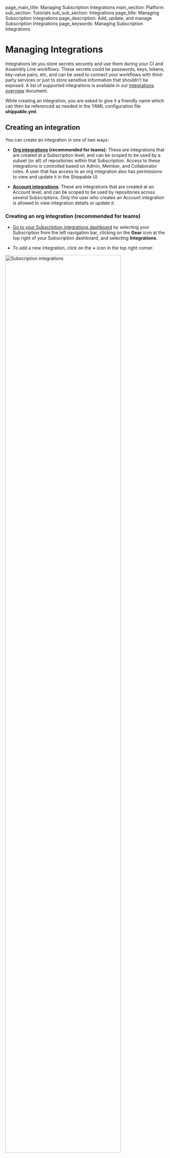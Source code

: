 page_main_title: Managing Subscription Integrations
main_section: Platform
sub_section: Tutorials
sub_sub_section: Integrations
page_title: Managing Subscription Integrations
page_description: Add, update, and manage Subscription Integrations
page_keywords: Managing Subscription Integrations

# Managing Integrations

Integrations let you store secrets securely and use them during your CI and Assembly Line workflows. These secrets could be passwords, keys, tokens, key-value pairs, etc, and can be used to connect your workflows with third-party services or just to store sensitive information that shouldn't be exposed. A list of supported integrations is available in our [Integrations overview](/platform/integration/overview) document.

While creating an integration, you are asked to give it a friendly name which can then be referenced as needed in the YAML configuration file **shippable.yml**.

<a name="create-sub-integration"></a>
## Creating an integration

You can create an integration in one of two ways:

- **[Org integrations](#create-shared-integration) (recommended for teams)**: These are integrations that are created at a Subscription level, and can be scoped to be used by a subset (or all) of repositories within that Subscription. Access to these integrations is controlled based on Admin, Member, and Collaborator roles. A user that has access to an org integration also has permissions to view and update it in the Shippable UI.  

- **[Account integrations](#create-personal-integration)**: These are integrations that are created at an Account level, and can be scoped to be used by repositories across several Subscriptions. Only the user who creates an Account integration is allowed to view integration details or update it.

<a name="create-shared-integrations"></a>
### Creating an org integration (recommended for teams)

- [Go to your Subscription integrations dashboard](#view-sub-integrations) by selecting your Subscription from the left navigation bar, clicking on the **Gear** icon at the top right of your Subscription dashboard, and selecting **Integrations**.

- To add a new integration, click on the **+** icon in the top right corner.

<img width="85%" height="85%" src="/images/platform/tutorial/integrations/create-integration.png" alt="Subscription integrations">

- Select the **Create a subscription integration** tab.

- Give your integration a friendly name and select the type of integration you want to create. Please note that the friendly name specified here should be used in your CI and Assembly Lines config.

<img src="/images/platform/tutorial/integrations/create_integration_at_subscription_level.png" alt="Subscription integrations">

- Complete all integration-specific fields. For instructions, go to the [Integrations overview doc](/platform/integration/overview/) and select the specific third-party integration you're configuring.

- For the **Edit Permissions** dropdown, choose the Roles that can update this integration. For an explanation of how your Source Control Provider organization/team roles map to Shippable roles, please read our [roles and permissions doc](/ci/permissions/#userorg-permissions-mapping-to-shippable-roles). If a user's role is allowed access to this integration, they can view integration details and modify the integration.

- Select the repositories that can use this integration. This means that any **shippable.yml** files in these repositories can reference this integration. Default is **All projects**.

- Click on **Save**.

<a name="create-personal-integration"></a>
### Creating an account integration

- From the left navigation bar, click on **Integrations**. This will take you to your **Account integrations dashboard**, which shows all the account integrations you've created.

<img src="/images/platform/tutorial/integrations/create-account-integration.png" alt="Account integrations">

- Click on **+** icon at the top right.

- Give your integration a friendly name.

- Choose the right **Integration type**, depending on what you're trying to configure. Complete all integration-specific fields and click on **Save**. For instructions on how to complete the fields for a specific integration, go to the [Integrations overview doc](/platform/integration/overview/) and select the specific third-party integration you're configuring.

<img src="/images/platform/tutorial/integrations/create-account-integration-2.png" alt="Account integrations">

- Please note that while creating the integration, **you will need to specify which Subscriptions and/or Projects have access to it**.

You can also create an account integration by going to your [Subscription integrations dashboard](#view-sub-integrations), clicking on **+** to add an integration, selecting the **Use an account integration** tab, and creating an integration.

## Viewing integrations

You can view a list integrations at the following places:

* [Subscription integration dashboard](#view-sub-integrations), that shows you a list of integrations are available to that specific Subscription. Subscription integrations can be org integrations, or account integrations that were scoped to include that Subscription.

* [Account integrations dashboard](#view-account-integrations), that shows your account integrations.

<a name="view-sub-integrations"></a>
### Subscription integrations dashboard

Your Subscription integrations dashboard shows you a list of integrations are available to that specific Subscription. Subscription integrations can be org integrations, or account integrations that were scoped to include that Subscription.

To view Subscription integrations:

- Select your Subscription from the left navigation bar.

<img width="30%" height="30%" src="/images/platform/resources/syncRepo/list-subscriptions.png" alt="Subscription integrations">

- Click on the **Gear** icon in the top right menu, and select **Integrations**

<img src="/images/platform/tutorial/integrations/subscription_gear_menu_integrations.png" alt="Subscription integrations">

- You will see a list of your Subscription integrations. Shared and account integrations are distinguished by icons as shown below:

<img src="/images/platform/tutorial/integrations/subscription-integrations-list.jpg" alt="Subscription integrations">

<a name="view-account-integrations"></a>
### Account integrations dashboard

Account integrations dashboard shows you a list of your account integrations.

- From the left navigation bar, click on **Integrations**.

<img src="/images/platform/tutorial/integrations/create-account-integration.png" alt="Account integrations">

Clicking on any individual integration will show you details for that integration.

<a name="update-sub-integrations"></a>
## Updating integrations

You can update org integrations by going to the specific Subscription integration dashboard, and account integrations from the Account integration dashboard.

### Updating org integrations

- [Go to your Subscription integrations dashboard](#view-sub-integrations) by selecting your Subscription from the left navigation bar, clicking on the **Gear** icon at the top right of your Subscription dashboard, and selecting **Integrations**.

- Click on the integration you want to update to go to the **Edit** page. Here, you can update any field that you have permissions to.  

- Make the updates and click on **Save**.

### Updating account integrations

- From the left navigation bar, click on **Integrations**. This will take you to your **Account integrations dashboard**, which shows all the account integrations you've created.

- Click on the integration you want to update to go to the **Edit** page.

- Make your updates and click on **Save**.

### Updating a Subscription integration created from an account integration

If you have a Subscription integration that was created as a result of an account integration being scoped to include that Subscription, you can change it to point to another account integration if needed.

This is very useful in scenarios where an employee creates an account integration and uses it in CI/Assembly Line workflows for your organization, and then leaves the company or somehow loses access to the organization. To avoid a situation where you need to create a new integration and update your YAML config everywhere, we let you point the same Subscription integration to a different account integration.

**Please note that this functionality is only available for Subscription Admins.**

To do this:

- [Go to your Subscription integrations dashboard](#view-sub-integrations) by selecting your Subscription from the left navigation bar, clicking on the **Gear** icon at the top right of your Subscription dashboard, and selecting **Integrations**.

- Click on the integration you want to update to go to the **Edit** page. Here, you can update the following:
    - Integration name, which is used to reference this integration in your YAML config for CI and Assembly Lines
    - Associated personal (i.e. Account) integration. This is a great way to update your secrets without needing to touch YAML config.

- Make your updates and click on **Save**.

## Deleting integrations

Depending on the type of integration, instructions to delete are given below.

### Deleting org integrations

- [Go to your Subscription integrations dashboard](#view-sub-integrations) by selecting your Subscription from the left navigation bar, clicking on the **Gear** icon at the top right of your Subscription dashboard, and selecting **Integrations**.

- Click on the integration you want to delete. On the Integration Edit page, click on **Delete** in the **Delete Integration** panel.

Please note that if this integration is being used in any resources or jobs that are in your CI or Assembly Line workflows, you will see a list of these instead of the **Delete button**. Remove the integration from the jobs and resources, and then delete the integration.

### Deleting account integrations

- [Go to your Subscription integrations dashboard](#view-sub-integrations) by selecting your Subscription from the left navigation bar, clicking on the **Gear** icon at the top right of your Subscription dashboard, and selecting **Integrations**.

- Click on the integration you want to delete. On the Integration Edit page, click on **Delete** in the **Delete Integration** panel.

Please note that if this integration is being used in any resources or jobs that are in your CI or Assembly Line workflows, you will see a list of these instead of the **Delete button**. Remove the integration from the jobs and resources, and then delete the integration.

### Deleting Subscription integration created from an account integration

If you delete a Subscription integration that was created as a result of an account integration being scoped to include that Subscription, deleting it just alters the account integration scope to exclude that Subscription. It does not actually delete the account integration from the account of the person who created it.
